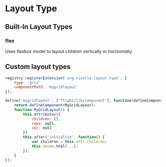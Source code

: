 # Layout Type

## Built-In Layout Types

### flex

Uses flexbox model to layout children vertically or horizontally.

## Custom layout types

```js
registry.registerExtension('org.visallo.layout.type', {
    type: 'grid'
    componentPath: 'mygridlayout'
});

define('mygridlayout', ['flight/lib/component'], function(defineComponent) {
    return defineComponent(MyGridLayout);
    function MyGridLayout() {
        this.attributes({
            children: [],
            rows: null,
            col: null
        })
        this.after('initialize', function() {
            var children = this.attr.children;
            this.$node.html(...);
        });
    }
});
```

